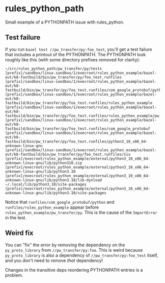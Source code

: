 # rules_python_path

Small example of a PYTHONPATH issue with rules_python.

## Test failure

If you run `bazel test //pw_transfer/py:foo_test`, you'll get a test failure
that includes a printout of the PYTHONPATH. The PYTHONPATH look roughly like
this (with some directory prefixes removed for clarity):

```
~/src/rules_python_path/pw_transfer/py/tests
[prefix]/sandbox/linux-sandbox/1/execroot/rules_python_example/bazel-out/k8-fastbuild/bin/pw_transfer/py/foo_test.runfiles
[prefix]/sandbox/linux-sandbox/1/execroot/rules_python_example/bazel-out/k8-fastbuild/bin/pw_transfer/py/foo_test.runfiles/com_google_protobuf/python
[prefix]/sandbox/linux-sandbox/1/execroot/rules_python_example/bazel-out/k8-fastbuild/bin/pw_transfer/py/foo_test.runfiles/rules_python_example
[prefix]/sandbox/linux-sandbox/1/execroot/rules_python_example/bazel-out/k8-fastbuild/bin/pw_transfer/py/foo_test.runfiles/rules_python_example/pw_transfer/py
[prefix]/sandbox/linux-sandbox/1/execroot/rules_python_example/bazel-out/k8-fastbuild/bin/pw_transfer/py/foo_test.runfiles/com_google_protobuf
[prefix]/sandbox/linux-sandbox/1/execroot/rules_python_example/bazel-out/k8-fastbuild/bin/pw_transfer/py/foo_test.runfiles/python3_10_x86_64-unknown-linux-gnu
[prefix]/sandbox/linux-sandbox/1/execroot/rules_python_example/bazel-out/k8-fastbuild/bin/pw_transfer/py/foo_test.runfiles/six
[prefix]/execroot/rules_python_example/external/python3_10_x86_64-unknown-linux-gnu/lib/python310.zip
[prefix]/execroot/rules_python_example/external/python3_10_x86_64-unknown-linux-gnu/lib/python3.10
[prefix]/execroot/rules_python_example/external/python3_10_x86_64-unknown-linux-gnu/lib/python3.10/lib-dynload
~/.local/lib/python3.10/site-packages
[prefix]/execroot/rules_python_example/external/python3_10_x86_64-unknown-linux-gnu/lib/python3.10/site-packages
```

Notice that `runfiles/com_google_protobuf/python` and `runfiles/rules_python_example` appear before `rules_python_example/pw_transfer/py`. This is the cause of the `ImportError` in the test.

## Weird fix

You can "fix" the error by removing the dependency on the `py_proto_library`
from `//pw_transfer/py:foo`. This is weird because `py_proto_library` is also a
dependency of `//pw_transfer/py:foo_test` itself, and you don't need to remove
_that_ dependency!

Changes in the transitive deps reordering PYTHONPATH entries is a problem.

